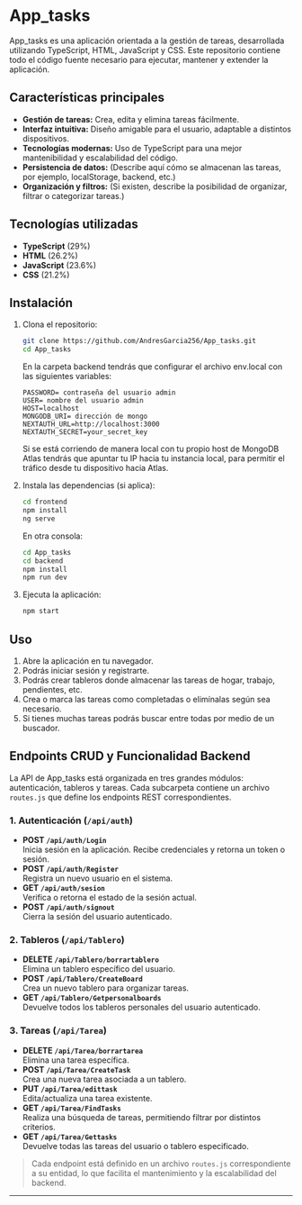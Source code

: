 # App_tasks

App_tasks es una aplicación orientada a la gestión de tareas, desarrollada utilizando TypeScript, HTML, JavaScript y CSS. Este repositorio contiene todo el código fuente necesario para ejecutar, mantener y extender la aplicación.

## Características principales

- **Gestión de tareas:** Crea, edita y elimina tareas fácilmente.
- **Interfaz intuitiva:** Diseño amigable para el usuario, adaptable a distintos dispositivos.
- **Tecnologías modernas:** Uso de TypeScript para una mejor mantenibilidad y escalabilidad del código.
- **Persistencia de datos:** (Describe aquí cómo se almacenan las tareas, por ejemplo, localStorage, backend, etc.)
- **Organización y filtros:** (Si existen, describe la posibilidad de organizar, filtrar o categorizar tareas.)

## Tecnologías utilizadas

- **TypeScript** (29%)
- **HTML** (26.2%)
- **JavaScript** (23.6%)
- **CSS** (21.2%)

## Instalación

1. Clona el repositorio:
   ```bash
   git clone https://github.com/AndresGarcia256/App_tasks.git
   cd App_tasks
   ```
   En la carpeta backend tendrás que configurar el archivo env.local con las siguientes variables:
   ```
   PASSWORD= contraseña del usuario admin
   USER= nombre del usuario admin
   HOST=localhost
   MONGODB_URI= dirección de mongo
   NEXTAUTH_URL=http://localhost:3000
   NEXTAUTH_SECRET=your_secret_key
   ```
   Si se está corriendo de manera local con tu propio host de MongoDB Atlas tendrás que apuntar tu IP hacia tu instancia local, para permitir el tráfico desde tu dispositivo hacia Atlas.

2. Instala las dependencias (si aplica):

   ```bash
   cd frontend
   npm install
   ng serve
   ```

   En otra consola:
   ```bash
   cd App_tasks
   cd backend
   npm install
   npm run dev
   ```

3. Ejecuta la aplicación:
   ```bash
   npm start
   ```

## Uso

1. Abre la aplicación en tu navegador.
2. Podrás iniciar sesión y registrarte.
3. Podrás crear tableros donde almacenar las tareas de hogar, trabajo, pendientes, etc.
4. Crea o marca las tareas como completadas o elimínalas según sea necesario.
5. Si tienes muchas tareas podrás buscar entre todas por medio de un buscador.

## Endpoints CRUD y Funcionalidad Backend

La API de App_tasks está organizada en tres grandes módulos: autenticación, tableros y tareas. Cada subcarpeta contiene un archivo `routes.js` que define los endpoints REST correspondientes.

### 1. Autenticación (`/api/auth`)
- **POST `/api/auth/Login`**  
  Inicia sesión en la aplicación. Recibe credenciales y retorna un token o sesión.
- **POST `/api/auth/Register`**  
  Registra un nuevo usuario en el sistema.
- **GET `/api/auth/sesion`**  
  Verifica o retorna el estado de la sesión actual.
- **POST `/api/auth/signout`**  
  Cierra la sesión del usuario autenticado.

### 2. Tableros (`/api/Tablero`)
- **DELETE `/api/Tablero/borrartablero`**  
  Elimina un tablero específico del usuario.
- **POST `/api/Tablero/CreateBoard`**  
  Crea un nuevo tablero para organizar tareas.
- **GET `/api/Tablero/Getpersonalboards`**  
  Devuelve todos los tableros personales del usuario autenticado.

### 3. Tareas (`/api/Tarea`)
- **DELETE `/api/Tarea/borrartarea`**  
  Elimina una tarea específica.
- **POST `/api/Tarea/CreateTask`**  
  Crea una nueva tarea asociada a un tablero.
- **PUT `/api/Tarea/edittask`**  
  Edita/actualiza una tarea existente.
- **GET `/api/Tarea/FindTasks`**  
  Realiza una búsqueda de tareas, permitiendo filtrar por distintos criterios.
- **GET `/api/Tarea/Gettasks`**  
  Devuelve todas las tareas del usuario o tablero especificado.

> Cada endpoint está definido en un archivo `routes.js` correspondiente a su entidad, lo que facilita el mantenimiento y la escalabilidad del backend.

---
